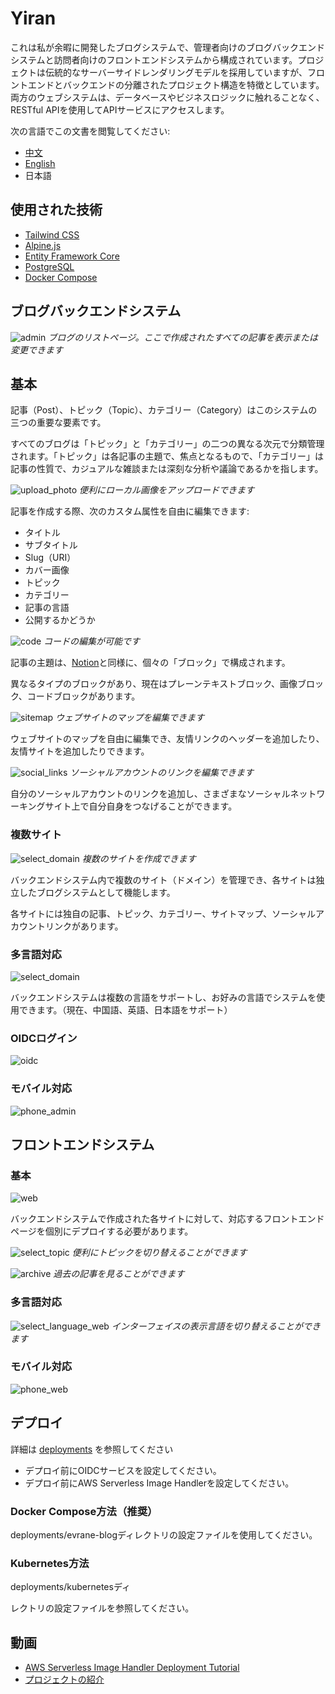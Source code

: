 # Yiran

これは私が余暇に開発したブログシステムで、管理者向けのブログバックエンドシステムと訪問者向けのフロントエンドシステムから構成されています。プロジェクトは伝統的なサーバーサイドレンダリングモデルを採用していますが、フロントエンドとバックエンドの分離されたプロジェクト構造を特徴としています。両方のウェブシステムは、データベースやビジネスロジックに触れることなく、RESTful APIを使用してAPIサービスにアクセスします。

次の言語でこの文書を閲覧してください:
- [中文](../README.md)
- [English](./README.En.md)
- 日本語
## 使用された技術

- [Tailwind CSS](https://tailwindcss.com)
- [Alpine.js](https://alpinejs.dev)
- [Entity Framework Core](https://learn.microsoft.com/en-us/ef/core/)
- [PostgreSQL](https://www.postgresql.org)
- [Docker Compose](https://docs.docker.com/compose/)

## ブログバックエンドシステム

![admin](./img/admin.webp)
*ブログのリストページ。ここで作成されたすべての記事を表示または変更できます*

## 基本

記事（Post）、トピック（Topic）、カテゴリー（Category）はこのシステムの三つの重要な要素です。

すべてのブログは「トピック」と「カテゴリー」の二つの異なる次元で分類管理されます。「トピック」は各記事の主題で、焦点となるもので、「カテゴリー」は記事の性質で、カジュアルな雑談または深刻な分析や議論であるかを指します。

![upload_photo](./img/upload_photo.webp)
*便利にローカル画像をアップロードできます*

記事を作成する際、次のカスタム属性を自由に編集できます:

- タイトル
- サブタイトル
- Slug（URI）
- カバー画像
- トピック
- カテゴリー
- 記事の言語
- 公開するかどうか

![code](./img/code.webp)
*コードの編集が可能です*

記事の主題は、[Notion](https://www.notion.so)と同様に、個々の「ブロック」で構成されます。

異なるタイプのブロックがあり、現在はプレーンテキストブロック、画像ブロック、コードブロックがあります。

![sitemap](./img/sitemap.webp)
*ウェブサイトのマップを編集できます*

ウェブサイトのマップを自由に編集でき、友情リンクのヘッダーを追加したり、友情サイトを追加したりできます。

![social_links](./img/social_links.webp)
*ソーシャルアカウントのリンクを編集できます*

自分のソーシャルアカウントのリンクを追加し、さまざまなソーシャルネットワーキングサイト上で自分自身をつなげることができます。

### 複数サイト

![select_domain](./img/select_domain.webp)
*複数のサイトを作成できます*

バックエンドシステム内で複数のサイト（ドメイン）を管理でき、各サイトは独立したブログシステムとして機能します。

各サイトには独自の記事、トピック、カテゴリー、サイトマップ、ソーシャルアカウントリンクがあります。

### 多言語対応

![select_domain](./img/select_langauge_admin.webp)

バックエンドシステムは複数の言語をサポートし、お好みの言語でシステムを使用できます。（現在、中国語、英語、日本語をサポート）

### OIDCログイン

![oidc](./img/oidc.webp)

### モバイル対応

![phone_admin](./img/phone_admin.webp)

## フロントエンドシステム

### 基本

![web](./img/web.webp)

バックエンドシステムで作成された各サイトに対して、対応するフロントエンドページを個別にデプロイする必要があります。

![select_topic](./img/select_topic.webp)
*便利にトピックを切り替えることができます*

![archive](./img/archive.webp)
*過去の記事を見ることができます*

### 多言語対応

![select_language_web](./img/select_language_web.webp)
*インターフェイスの表示言語を切り替えることができます*

### モバイル対応

![phone_web](./img/phone_web.webp)

## デプロイ

詳細は [deployments](./deployments/README.md) を参照してください

- デプロイ前にOIDCサービスを設定してください。
- デプロイ前にAWS Serverless Image Handlerを設定してください。

### Docker Compose方法（推奨）

deployments/evrane-blogディレクトリの設定ファイルを使用してください。

### Kubernetes方法

deployments/kubernetesディ

レクトリの設定ファイルを参照してください。

## 動画

- [AWS Serverless Image Handler Deployment Tutorial](https://www.youtube.com/watch?v=ZpnQLg4Co9A)
- [プロジェクトの紹介](https://www.youtube.com/watch?v=N76b9gZ28D8)
